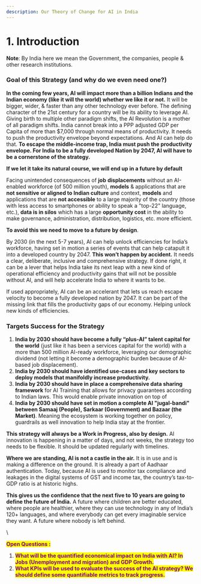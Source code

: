 ```yaml
---
description: Our Theory of Change for AI in India
---
```


# 1. Introduction

**Note**: By India here we mean the Government, the companies, people & other research institutions.&#x20;

### Goal of this Strategy (and why do we even need one?)

**In the coming few years, AI will impact more than a billion Indians and the Indian economy (like it will the world) whether we like it or not.** It will be bigger, wider, & faster than any other technology ever before. The defining character of the 21st century for a country will be its ability to leverage AI. Giving birth to multiple other paradigm shifts, the AI Revolution is a mother of all paradigm shifts. India cannot break into a PPP adjusted GDP per Capita of more than $7,000 through normal means of productivity. It needs to push the productivity envelope beyond expectations. And AI can help do that.  **To escape the middle-income trap, India must push the productivity envelope. For India to be a fully developed Nation by 2047, AI will have to be a cornerstone of the strategy.**



**If we let it take its natural course, we will end up in a future by default**&#x20;

Facing unintended consequences of **job** **displacements** without an AI-enabled workforce (of 500 million youth), **models** & applications that are **not sensitive or aligned to Indian culture** and context, **models** and applications that are **not accessible** to a large majority of the country (those with less access to smartphones or ability to speak a "top-22" language, etc.), **data is in silos** which has a large **opportunity cost** in the ability to make governance, administration, distribution, logistics, etc. more efficient.

&#x20;

**To avoid this we need to move to a future by design**.&#x20;

By 2030 (in the next 5-7 years), AI can help unlock efficiencies for India’s workforce, having set in motion a series of events that can help catapult it into a developed country by 2047. **This won’t happen by accident.** It needs a clear, deliberate, inclusive and comprehensive strategy. If done right, it can be a lever that helps India take its next leap with a new kind of operational efficiency and productivity gains that will not be possible without AI, and will help accelerate India to where it wants to be.&#x20;



If used appropriately, AI can be an accelerant that lets us reach escape velocity to become a fully developed nation by 2047. It can be part of the missing link that fills the productivity gaps of our economy. Helping unlock new kinds of efficiencies.





### Targets Success for the Strategy

1. **India by 2030 should have become a fully “plus-AI” talent capital for the world** (just like it has been a services capital for the world) with a more than 500 million AI-ready workforce, leveraging our demographic dividend (not letting it become a demographic burden because of AI-based job displacement).
2. **India by 2030 should have identified use-cases and key sectors to deploy models that manifoldly increase productivity.**
3. **India by 2030 should have in place a comprehensive data sharing framework** for AI Training that allows for privacy guarantees according to Indian laws. This would enable private innovation on top of&#x20;
4. **India by 2030 should have set in motion a complete AI "jugal-bandi" between Samaaj (People), Sarkaar (Government) and Bazaar (the Market)**. Meaning the ecosystem is working together on policy, guardrails as well innovation to help India stay at the frontier.

**This strategy will always be a Work in Progress, also by design.** AI innovation is happening in a matter of days, and not weeks, the strategy too needs to be flexible. It should be updated regularly with timelines.&#x20;





**Where we are standing, AI is not a castle in the air.** It is in use and is making a difference on the ground. It is already a part of Aadhaar authentication. Today, because AI is used to monitor tax compliance and leakages in the digital systems of GST and income tax, the country’s tax-to-GDP ratio is at historic highs.

**This gives us the confidence that the next five to 10 years are going to define the future of India.** A future where children are better educated, where people are healthier, where they can use technology in any of India’s 120+ languages, and where everybody can get every imaginable service they want. A future where nobody is left behind.

\


<mark style="color:purple;">**Open Questions :**</mark>&#x20;

1. <mark style="color:purple;">**What will be the quantified economical impact on India with AI? In Jobs (Unemployment and migration) and GDP Growth.**</mark>&#x20;
2. <mark style="color:purple;">**What KPIs will be used to evaluate the success of the AI strategy? We should define some quantifiable metrics to track progress.**</mark>&#x20;

